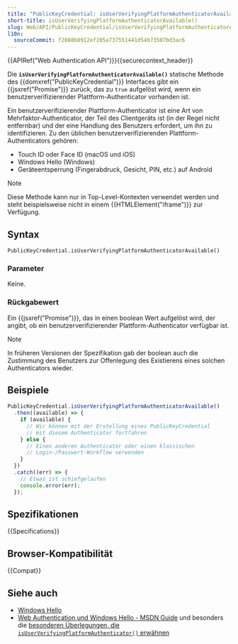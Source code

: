 ```yaml
---
title: "PublicKeyCredential: isUserVerifyingPlatformAuthenticatorAvailable() statische Methode"
short-title: isUserVerifyingPlatformAuthenticatorAvailable()
slug: Web/API/PublicKeyCredential/isUserVerifyingPlatformAuthenticatorAvailable_static
l10n:
  sourceCommit: f2088b8912ef205a737551441d54b73507bd3ac6
---
```


{{APIRef("Web Authentication API")}}{{securecontext_header}}

Die **`isUserVerifyingPlatformAuthenticatorAvailable()`** statische Methode des {{domxref("PublicKeyCredential")}} Interfaces gibt ein {{jsxref("Promise")}} zurück, das zu `true` aufgelöst wird, wenn ein benutzerverifizierender Plattform-Authenticator vorhanden ist.

Ein benutzerverifizierender Plattform-Authenticator ist eine Art von Mehrfaktor-Authenticator, der Teil des Clientgeräts ist (in der Regel nicht entfernbar) und der eine Handlung des Benutzers erfordert, um ihn zu identifizieren. Zu den üblichen benutzerverifizierenden Plattform-Authenticators gehören:

- Touch ID oder Face ID (macOS und iOS)
- Windows Hello (Windows)
- Geräteentsperrung (Fingerabdruck, Gesicht, PIN, etc.) auf Android

> [!NOTE]
> Diese Methode kann nur in Top-Level-Kontexten verwendet werden und steht beispielsweise nicht in einem {{HTMLElement("iframe")}} zur Verfügung.

## Syntax

```js-nolint
PublicKeyCredential.isUserVerifyingPlatformAuthenticatorAvailable()
```

### Parameter

Keine.

### Rückgabewert

Ein {{jsxref("Promise")}}, das in einen boolean Wert aufgelöst wird, der angibt, ob ein benutzerverifizierender Plattform-Authenticator verfügbar ist.

> [!NOTE]
> In früheren Versionen der Spezifikation gab der boolean auch die Zustimmung des Benutzers zur Offenlegung des Existierens eines solchen Authenticators wieder.

## Beispiele

```js
PublicKeyCredential.isUserVerifyingPlatformAuthenticatorAvailable()
  .then((available) => {
    if (available) {
      // Wir können mit der Erstellung eines PublicKeyCredential
      // mit diesem Authenticator fortfahren
    } else {
      // Einen anderen Authenticator oder einen klassischen
      // Login-/Passwort-Workflow verwenden
    }
  })
  .catch((err) => {
    // Etwas ist schiefgelaufen
    console.error(err);
  });
```

## Spezifikationen

{{Specifications}}

## Browser-Kompatibilität

{{Compat}}

## Siehe auch

- [Windows Hello](https://learn.microsoft.com/en-us/windows-hardware/design/device-experiences/windows-hello)
- [Web Authentication und Windows Hello - MSDN Guide](https://learn.microsoft.com/en-us/archive/microsoft-edge/legacy/developer/) und besonders die [besonderen Überlegungen, die `isUserVerifyingPlatformAuthenticator()` erwähnen](https://learn.microsoft.com/en-us/archive/microsoft-edge/legacy/developer/#special-considerations-for-windows-hello)
